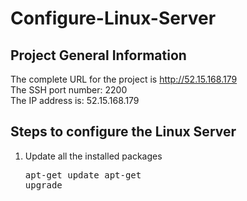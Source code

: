 # Configure-Linux-Server
## Project General Information
The complete URL for the project is <a href="http://52.15.168.179/">http://52.15.168.179</a></br>
The SSH port number: 2200</br>
The IP address is: 52.15.168.179 </br>

## Steps to configure the Linux Server
1. Update all the installed packages <pre>apt-get update apt-get upgrade</pre>
